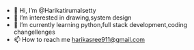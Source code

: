 - 👋 Hi, I’m @Harikatirumalsetty
- 👀 I’m interested in drawing,system design
- 🌱 I’m currently learning python,full stack development,coding changellenges
- 📫 How to reach me harikasree911@gmail.com

<!---
Harikatirumalsetty/Harikatirumalsetty is a ✨ special ✨ repository because its `README.md` (this file) appears on your GitHub profile.
You can click the Preview link to take a look at your changes.
--->
